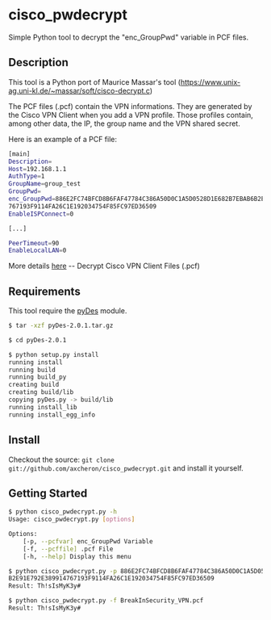cisco_pwdecrypt
===============

Simple Python tool to decrypt the "enc_GroupPwd" variable in PCF files.

## Description

This tool is a Python port of Maurice Massar's tool (https://www.unix-ag.uni-kl.de/~massar/soft/cisco-decrypt.c)

The PCF files (.pcf) contain the VPN informations. They are generated by the Cisco VPN Client when you add a VPN profile.
Those profiles contain, among other data, the IP, the group name and the VPN shared secret.

Here is an example of a PCF file:

```bash
[main]
Description=
Host=192.168.1.1
AuthType=1
GroupName=group_test
GroupPwd=
enc_GroupPwd=886E2FC74BFCD8B6FAF47784C386A50D0C1A5D0528D1E682B7EBAB6B2E91E792E389914
767193F9114FA26C1E192034754F85FC97ED36509
EnableISPConnect=0

[...]

PeerTimeout=90
EnableLocalLAN=0
```

More details [here](http://blog.breakinsecurity.com/decrypt-cisco-vpn-client-files-pcf/) -- Decrypt Cisco VPN Client Files (.pcf)

## Requirements

This tool require the [pyDes](http://twhiteman.netfirms.com/des.html) module.

```bash
$ tar -xzf pyDes-2.0.1.tar.gz

$ cd pyDes-2.0.1

$ python setup.py install
running install
running build
running build_py
creating build
creating build/lib
copying pyDes.py -> build/lib
running install_lib
running install_egg_info
```

## Install

Checkout the source: `git clone git://github.com/axcheron/cisco_pwdecrypt.git` and install it yourself.

## Getting Started

```bash
$ python cisco_pwdecrypt.py -h
Usage: cisco_pwdecrypt.py [options]

Options:
    [-p, --pcfvar] enc_GroupPwd Variable
    [-f, --pcffile] .pcf File
    [-h, --help] Display this menu

$ python cisco_pwdecrypt.py -p 886E2FC74BFCD8B6FAF47784C386A50D0C1A5D0528D1E682B7EBAB6
B2E91E792E389914767193F9114FA26C1E192034754F85FC97ED36509
Result: Th!sIsMyK3y#

$ python cisco_pwdecrypt.py -f BreakInSecurity_VPN.pcf
Result: Th!sIsMyK3y#
```